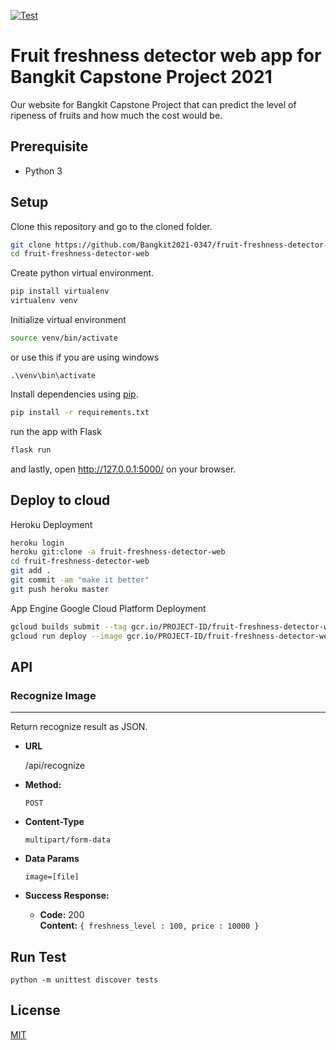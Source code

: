 [![Test](https://github.com/Bangkit2021-0347/fruit-freshness-detector-web/actions/workflows/test.yml/badge.svg)](https://github.com/Bangkit2021-0347/fruit-freshness-detector-web/actions/workflows/test.yml)

# Fruit freshness detector web app for Bangkit Capstone Project 2021

Our website for Bangkit Capstone Project that can predict the level of ripeness of fruits and how much the cost would be.

## Prerequisite

- Python 3

## Setup

Clone this repository and go to the cloned folder.
```bash
git clone https://github.com/Bangkit2021-0347/fruit-freshness-detector-web.git
cd fruit-freshness-detector-web
```


Create python virtual environment.
```bash
pip install virtualenv
virtualenv venv
```

Initialize virtual environment
```bash
source venv/bin/activate
```
or use this if you are using windows
```
.\venv\bin\activate
```


Install dependencies using [pip](https://pip.pypa.io/en/stable/).
```bash
pip install -r requirements.txt
```

run the app with Flask
```bash
flask run
```

and lastly, open http://127.0.0.1:5000/ on your browser.

## Deploy to cloud

Heroku Deployment
```bash
heroku login
heroku git:clone -a fruit-freshness-detector-web
cd fruit-freshness-detector-web
git add .
git commit -am "make it better"
git push heroku master
```
App Engine Google Cloud Platform Deployment
```bash
gcloud builds submit --tag gcr.io/PROJECT-ID/fruit-freshness-detector-web
gcloud run deploy --image gcr.io/PROJECT-ID/fruit-freshness-detector-web  
```

## API

### Recognize Image

----

  Return recognize result as JSON.

* **URL**

  /api/recognize

* **Method:**

  `POST`

* **Content-Type**

  `multipart/form-data`

* **Data Params**

   `image=[file]`

* **Success Response:**

  * **Code:** 200 <br />
    **Content:** `{ freshness_level : 100, price : 10000 }`

## Run Test
```
python -m unittest discover tests
``` 

## License
[MIT](https://choosealicense.com/licenses/mit/)
